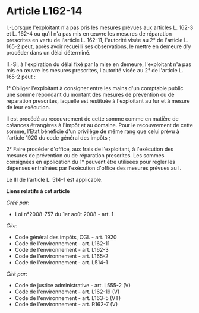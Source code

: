 # Article L162-14

I.-Lorsque l'exploitant n'a pas pris les mesures prévues aux articles L. 162-3 et L. 162-4 ou qu'il n'a pas mis en œuvre les
mesures de réparation prescrites en vertu de l'article L. 162-11, l'autorité visée au 2° de l'article L. 165-2 peut, après
avoir recueilli ses observations, le mettre en demeure d'y procéder dans un délai déterminé. 

II.-Si, à l'expiration du délai fixé par la mise en demeure, l'exploitant n'a pas mis en œuvre les mesures prescrites,
l'autorité visée au 2° de l'article L. 165-2 peut : 

1° Obliger l'exploitant à consigner entre les mains d'un comptable public une somme répondant du montant des mesures de
prévention ou de réparation prescrites, laquelle est restituée à l'exploitant au fur et à mesure de leur exécution. 

Il est procédé au recouvrement de cette somme comme en matière de créances étrangères à l'impôt et au domaine. Pour le
recouvrement de cette somme, l'Etat bénéficie d'un privilège de même rang que celui prévu à l'article 1920 du code général
des impôts ; 

2° Faire procéder d'office, aux frais de l'exploitant, à l'exécution des mesures de prévention ou de réparation prescrites.
Les sommes consignées en application du 1° peuvent être utilisées pour régler les dépenses entraînées par l'exécution
d'office des mesures prévues au I. 

Le III de l'article L. 514-1 est applicable.

**Liens relatifs à cet article**

_Créé par_:

  - Loi n°2008-757 du 1er août 2008 - art. 1

_Cite_:

  - Code général des impôts, CGI. - art. 1920
  - Code de l'environnement - art. L162-11
  - Code de l'environnement - art. L162-3
  - Code de l'environnement - art. L165-2
  - Code de l'environnement - art. L514-1

_Cité par_:

  - Code de justice administrative - art. L555-2 (V)
  - Code de l'environnement - art. L162-19 (V)
  - Code de l'environnement - art. L163-5 (VT)
  - Code de l'environnement - art. R162-7 (V)
